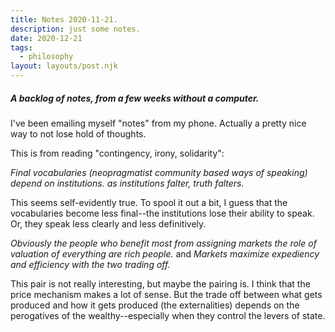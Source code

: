 ```yaml
---
title: Notes 2020-11-21.
description: just some notes.
date: 2020-12-21
tags:
  - philosophy	 
layout: layouts/post.njk
---
```


##### A backlog of notes, from a few weeks without a computer.

I've been emailing myself "notes" from my phone. Actually a pretty nice way to not lose hold of thoughts.

This is from reading "contingency, irony, solidarity":

*Final vocabularies (neopragmatist community based ways of speaking) depend on institutions. as institutions falter, truth falters.*

This seems self-evidently true. To spool it out a bit, I guess that the vocabularies become less final--the institutions lose their ability to speak. Or, they speak less clearly and less definitively. 

*Obviously the people who benefit most from assigning markets the role of valuation of everything are rich people.* and *Markets maximize expediency and efficiency with the two trading off.*

This pair is not really interesting, but maybe the pairing is. I think that the price mechanism makes a lot of sense. But the trade off between what gets produced and how it gets produced (the externalities) depends on the perogatives of the wealthy--especially when they control the levers of state. 
